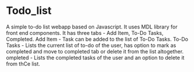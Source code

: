# Todo_list
A simple to-do list webapp based on Javascript. It uses MDL library for front end components.
It has three tabs - Add Item, To-Do Tasks, Completed.
Add Item - Task can be added to the list of To-Do Tasks.
To-Do Tasks - Lists the current list of to-do of the user, has option to mark as completed and move to completed tab or delete it from the list altogether.
ompleted - Lists the completed tasks of the user and an option to delete it from thCe list.
